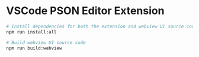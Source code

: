 # VSCode PSON Editor Extension

```bash
# Install dependencies for both the extension and webview UI source code
npm run install:all

# Build webview UI source code
npm run build:webview
```
